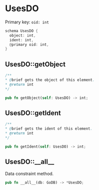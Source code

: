 # UsesDO

Primary key: `oid: int`

```rust
schema UsesDO {
  object: int,
  ident: int,
  @primary oid: int,
}
```
## UsesDO::getObject

```java
/**
* @brief gets the object of this element.
* @return int
*/
```
```rust
pub fn getObject(self: UsesDO) -> int;
```
## UsesDO::getIdent

```java
/**
* @brief gets the ident of this element.
* @return int
*/
```
```rust
pub fn getIdent(self: UsesDO) -> int;
```
## UsesDO::\_\_all\_\_

Data constraint method.

```rust
pub fn __all__(db: GoDB) -> *UsesDO;
```
